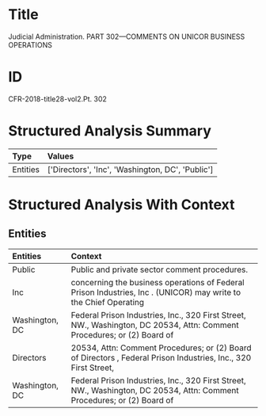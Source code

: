 # Title

 Judicial Administration. PART 302—COMMENTS ON UNICOR BUSINESS OPERATIONS


# ID

 CFR-2018-title28-vol2.Pt. 302


# Structured Analysis Summary

| Type     | Values                                           |
|:---------|:-------------------------------------------------|
| Entities | ['Directors', 'Inc', 'Washington, DC', 'Public'] |


# Structured Analysis With Context

 


## Entities

| Entities       | Context                                                                                                                 |
|:---------------|:------------------------------------------------------------------------------------------------------------------------|
| Public         | Public  and private sector comment procedures.                                                                          |
| Inc            | concerning the business operations of Federal Prison Industries, Inc . (UNICOR) may write to the Chief Operating        |
| Washington, DC | Federal Prison Industries, Inc., 320 First Street, NW., Washington, DC 20534, Attn: Comment Procedures; or (2) Board of |
| Directors      | 20534, Attn: Comment Procedures; or (2) Board of Directors , Federal Prison Industries, Inc., 320 First Street,         |
| Washington, DC | Federal Prison Industries, Inc., 320 First Street, NW., Washington, DC 20534, Attn: Comment Procedures; or (2) Board of |


